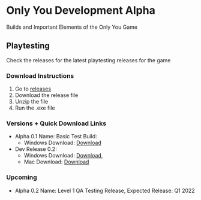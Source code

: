 # Only You Development Alpha
Builds and Important Elements of the Only You Game

## Playtesting
Check the releases for the latest playtesting releases for the game

### Download Instructions
1. Go to [releases](https://github.com/firez2469/AlongSideUsDevelopment/releases)
2. Download the release file
3. Unzip the file
4. Run the .exe file

### Versions + Quick Download Links
- Alpha 0.1 Name: Basic Test Build:
    - Windows Download: [Download](https://github.com/firez2469/OnlyYouDevelopment/releases/download/Experimental_1/TestBuild1.zip)
- Dev Release 0.2:
    - Windows Download: [Download](https://github.com/firez2469/OnlyYouDevelopment/releases/download/DevBuild0.2.1/OnlyYouDevBuild0.2.1_Windows.zip),
    - Mac Download: [Download](https://github.com/firez2469/OnlyYouDevelopment/releases/download/DevBuild0.2.1/OnlyYouDevBuild0.2.1_Mac.app.zip)
### Upcoming
- Alpha 0.2 Name: Level 1 QA Testing Release, Expected Release: Q1 2022
